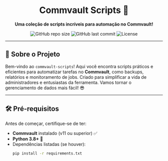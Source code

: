 <div align="center">
  
# Commvault Scripts 🚀

**Uma coleção de scripts incríveis para automação no Commvault!**

![GitHub repo size](https://img.shields.io/github/repo-size/hbobsi/commvault-scripts?style=for-the-badge)
![GitHub last commit](https://img.shields.io/github/last-commit/hbobsi/commvault-scripts?style=for-the-badge)
![License](https://img.shields.io/github/license/hbobsi/commvault-scripts?style=for-the-badge)

</div>

---

## 📜 Sobre o Projeto

Bem-vindo ao `commvault-scripts`! Aqui você encontra scripts práticos e eficientes para automatizar tarefas no **Commvault**, como backups, relatórios e monitoramento de jobs. Criado para simplificar a vida de administradores e entusiastas da ferramenta. Vamos tornar o gerenciamento de dados mais fácil! 😎

---

## 🛠️ Pré-requisitos

Antes de começar, certifique-se de ter:
- **Commvault** instalado (v11 ou superior) ✅
- **Python 3.8+** 🐍
- Dependências listadas (se houver):
  ```bash
  pip install -r requirements.txt
